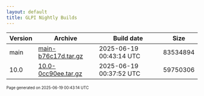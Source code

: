 ```yaml
---
layout: default
title: GLPI Nightly Builds
---
```


Version|Archive|Build date|Size
---|---|---|---
main|[main-b76c17d.tar.gz](main-b76c17d.tar.gz)|2025-06-19 00:43:14 UTC|83534894
10.0|[10.0-0cc90ee.tar.gz](10.0-0cc90ee.tar.gz)|2025-06-19 00:37:52 UTC|59750306

<font size="1">Page generated on 2025-06-19 00:43:14 UTC</font>
